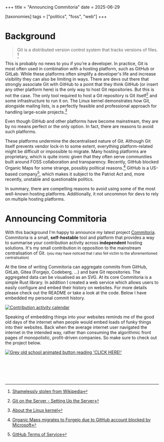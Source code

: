 +++
title = "Announcing Commitoria"
date = 2025-06-29

[taxonomies]
tags = ["politics", "foss", "web"]
+++

# Background

> Git is a distributed version control system that tracks versions of files. [^1]

This is probably no news to you if you're a developer.
In practice, Git is most often used in combination with a hosting platform, such as GitHub or GitLab.
While these platforms often simplify a developer's life and increase visibility they can also be limiting in ways.
There are devs out there that strongly associate Git with GitHub to a point that they think GitHub (or insert any other platform here) is the only way to host Git repositories.
But this is not the case.
The only tool required to host a Git repository is Git itself[^2]  and some infrastructure to run it on.
The Linux kernel demonstrates how Git, alongside mailing lists, is a perfectly feasible and professional approach for handling large-scale projects.[^3]

Even though GitHub and other platforms have become mainstream, they are by no means perfect or the only option.
In fact, there are reasons to avoid such platforms.

These platforms undermine the decentralised nature of Git.
Although Git itself prevents vendor lock-in to some extent, everything platform-related might be difficult or impossible to migrate.
Many hosting platforms are proprietary, which is quite ironic given that they often serve communities built around FOSS collaboration and transparency.
Recently, GitHub blocked Organic Maps for some strange, possibly political reasons.[^4]
GitHub is a US-based company[^5], which makes it subject to the Patriot Act and, more recently, unstable and questionable politics.

In summary, there are compelling reasons to avoid using some of the most well-known hosting platforms.
Additionally, it not uncommon for devs to rely on multiple hosting platforms.

# Announcing Commitoria

With this background I'm happy to announce my latest project [Commitoria](https://github.com/thomas-zahner/commitoria).
Commitoria is a small, **self-hostable** tool and platform that provides a way to summarise your contribution activity across **independent** hosting solutions.
It's my small contribution in opposition to the mainstream centralisation of Git. <small>(you may have noticed that I also fell victim to the aforementioned centralisation)</small>

At the time of writing Commitoria can aggregate commits from GitHub, GitLab, Gitea (Forgejo, Codeberg, ...) and bare Git repositories.
The aggregated data can be visualised as an SVG.
At its core Commitoria is a simple Rust library.
In addition I created a web service which allows users to easily configure and embed their history on websites.
For more details please check out the README or take a look at the code.
Below I have embedded my personal commit history.

<a href="https://commitoria.thomaszahner.ch/calendar?github=thomas-zahner&amp;colour_strategy=InterpolationStrategy&amp;inactive_colour=%23f6f5f4&amp;active_colour=%23c061cb&amp;repositories=%7B%22user_name%22%3A%22thomas-zahner%22%2C%22url%22%3A%22https%3A%2F%2Fgitlab.com%22%2C%22kind%22%3A%22Gitlab%22%7D"
class="no-style">
    <img
        src="https://commitoria.thomaszahner.ch/api/calendar.svg?github=thomas-zahner&amp;colour_strategy=InterpolationStrategy&amp;inactive_colour=%23f6f5f4&amp;active_colour=%23c061cb&amp;repositories=%7B%22user_name%22%3A%22thomas-zahner%22%2C%22url%22%3A%22https%3A%2F%2Fgitlab.com%22%2C%22kind%22%3A%22Gitlab%22%7D"
        alt="Contribution activity calendar"
        style="background-color: white;">
</a>

Speaking of embedding things into your websites reminds me of the good old days of the internet
when people would embed loads of funky things into their websites.
Back when the average internet user navigated the internet in the intended way,
rather than consuming the algorithmic front pages of monopolistic, profit-driven companies.
So make sure to check out the project below.

<a href="https://github.com/thomas-zahner/commitoria" class="no-style">
    <img src="/click_here.gif" style="border: none;" alt="Grey old school animated button reading 'CLICK HERE!'">
</a>

<br><br><br><br>

[^1]: [Shamelessly stolen from Wikipedia](https://en.wikipedia.org/wiki/Git)

[^2]: [Git on the Server - Setting Up the Server](https://git-scm.com/book/en/v2/Git-on-the-Server-Setting-Up-the-Server)

[^3]: [About the Linux kernel](https://git.kernel.org/pub/scm/linux/kernel/git/torvalds/linux.git/about/)

[^4]: [Organic Maps migrates to Forgejo due to GitHub account blocked by Microsoft](https://alternativeto.net/news/2025/3/organic-maps-migrates-to-forgejo-due-to-github-account-blocked-by-microsoft/)

[^5]: [GitHub Terms of Service](https://docs.github.com/en/site-policy/github-terms/github-terms-of-service#1-governing-law)


<style>
.no-style {
    border: none;
}

.no-style:hover {
    background-color: unset;
}
</style>
